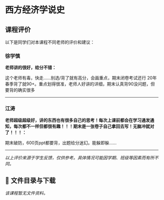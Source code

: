 # 西方经济学说史

## 课程评价

以下是同学们对本课程不同老师的评价和建议：

### 徐学慎

**老师讲的很好，给分不错：**

这个老师有毒，快走……别选/背了就有高分，会画重点，期末闭卷考试还行   20年春季背了就90+。重点划得很准，老师人好讲的详细，期末认真背90没问题，但要背的确实很多

---

### 江涛

**老师超级超级好，讲的东西也有很多自己的思考！每次上课前都会在学习通发通知，每次都不一样但都很有趣！！！期末是一张卷子自己拿回去写！无脑冲就对了！！！：**

期末破防，600页ppt都要背，出题给分迷幻。能躲即躲……

---

*以上评价来源于学生反馈，仅供参考。具体情况可能因学期、班级等因素而有所不同。*
## 📄 文件目录与下载

_该课程暂无文件资料。_
